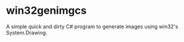 # win32genimgcs
A simple quick and dirty C# program to generate images using win32's System.Drawing.

